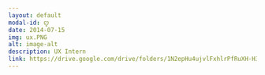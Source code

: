 ```yaml
---
layout: default
modal-id: ꨄ
date: 2014-07-15
img: ux.PNG
alt: image-alt
description: UX Intern
link: https://drive.google.com/drive/folders/1N2epHu4ujvlFxhlrPfRuXH-H3qlH93ne?usp=sharing
---
```

